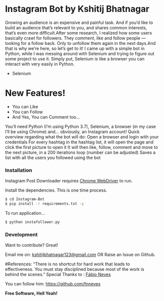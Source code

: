 # Instagram Bot by Kshitij Bhatnagar
Growing an audience is an expensive and painful task. And if you’d like to build an audience that’s relevant to you, and shares common interests, that’s even more difficult.After some research, I realized how some users basically crawl for followers. They comment, like and follow people — looking for a follow back. Only to unfollow them again in the next days.And that is why we’re here, so let’s get to it! I came up with a simple bot in Python, while I was messing around with Selenium and trying to figure out some project to use it. Simply put, Selenium is like a browser you can interact with very easily in Python.

  - Selenium

# New Features!

  - You can Like
  - You can Follow
  - And Yes, You can Comment too...

You’ll need Python (I’m using Python 3.7), Selenium, a browser (in my case I’ll be using Chrome) and… obviously, an Instagram account! Quick overview regarding what the bot will do:
Open a browser and login with your credentials
For every hashtag in the hashtag list, it will open the page and click the first picture to open it
It will then like, follow, comment and move to the next picture, in a 200 iterations loop (number can be adjusted)
Saves a list with all the users you followed using the bot

### Installation

Instagram Post Downloader requires [Chrome WebDriver](https://chromedriver.chromium.org/)  to run.

Install the dependencies. This is one time process.

```sh
$ cd Instagram-Bot
$ pip install -r requirements.txt -y
```

To run application...

```sh
$ python instafollower.py
```

### Development

Want to contribute? Great!

Email me on: kshitijbhatnagar123@gmail.com
OR
Raise an Issue on Github.
 
#References:
    “There is no shortcut for hard work that leads to effectiveness. You must stay disciplined because most of the work is behind the scenes.”
Special Thanks to : [Fábio Neves](https://towardsdatascience.com/increase-your-instagram-followers-with-a-simple-python-bot-fde048dce20d)

You can follow him: https://github.com/fnneves


**Free Software, Hell Yeah!**
